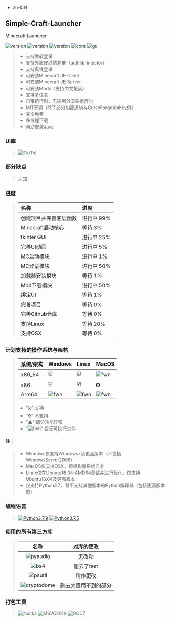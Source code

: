 - zh-CN
## Simple-Craft-Launcher
Minecraft Launcher 

![version](https://img.shields.io/badge/release-None-green)
![version](https://img.shields.io/badge/snapshot-None-yellow)
![version](https://img.shields.io/badge/dev-0.0.1-red)
![core](https://img.shields.io/badge/Core-0.0.1-green)
![gui](https://img.shields.io/badge/GUI-0.0.1-green)

> - 支持微软登录
> - 支持外置皮肤站登录（authlib-injector）
> - 支持离线登录
> - 可安装Minecraft JE Client
> - 可安装Minecraft JE Server
> - 可安装Mods（支持中文搜索）
> - 支持多语言
> - 自带运行时，无需另外安装运行时
> - MIT开源（除了部分加密逻辑与CurseForgeApiKey外）
> - 完全免费
> - 多线程下载
> - 自动安装Java

### UI库
> ![Tk/Tcl](https://img.shields.io/badge/Tk%20Tcl-8.6-red)

### 部分缺点
> 未知

### 进度
> | 名称 | 进度 |
> |:------|:------|
> | 创建项目并完善底层函数 | 进行中 99% |
> | Minecraft启动核心 | 等待 3% |
> | tkinter GUI | 进行中 25% |
> | 完善UI动画 | 进行中 5% |
> | MC启动模块 | 进行中 1% |
> | MC登录模块 | 进行中 50% |
> | 加载器安装模块 | 等待 1% |
> | Mod下载模块 | 进行中 50% |
> | 绑定UI | 等待 1% |
> | 完善项目 | 等待 0% |
> | 完善Github仓库 | 等待 0% |
> | 支持Linux | 等待 20% |
> | 支持OSX | 等待 0% |

### 计划支持的操作系统与架构
> | 系统/架构 | Windows | Linux | MacOS |
> | :----- | :-----  | :----- | :----- |
> | x86_64 | ☑️ | ☑️ | ![fwn](https://d.kstore.space/download/4904/SCL/website/fwn.png) |
> | x86 | ☑️ | ☑️ | ❎ |
> | Arm64 | ![fwn](https://d.kstore.space/download/4904/SCL/website/fwn.png) | ![fwn](https://d.kstore.space/download/4904/SCL/website/fwn.png) | ![fwn](https://d.kstore.space/download/4904/SCL/website/fwn.png) |
> - "☑️":支持
> - "❎":不支持
> - "⚠️":部分功能异常
> - \"![fwn](https://d.kstore.space/download/4904/SCL/website/fwn.png)\":暂无可执行文件
#### 注：
> - Windows仅支持Windows7及更高版本（不包括WindowsServer2008）
> - MacOS仅支持OSX，跨架构靠系统自身
> - Linux仅在Ubuntu18.04-AMD64测试并进行优化，仅支持Ubuntu18.04及更高版本
> - 仅支持Python3.7，暂不支持其他版本的Python解释器（包括更高版本的）

### 编程语言
> <a href="https://www.python.org/downloads/release/python-379/"><img src="https://img.shields.io/badge/Python_3.7.9_x86-3d7aab?style=for-the-badge&logo=python&logoColor=ffffff" alt="Python3.7.9"></a>
> <a href="https://www.python.org/downloads/release/python-375/"><img src="https://img.shields.io/badge/Python_3.7.5_x64-3d7aab?style=for-the-badge&logo=python&logoColor=ffffff" alt="Python3.7.5"></a>

### 使用的所有第三方库
> | 名称 | 对库的更改 |
> | :-----: | :-----: |
> | ![pyaudio](https://img.shields.io/badge/pyaudio-0.2.13-green) | 无改动 |
> | ![bs4](https://img.shields.io/badge/BeautifulSoup4-4.12.2-green) | 删去了test |
> | ![psutil](https://img.shields.io/badge/psutil-5.9.5-green) | 稍作更改 |
> | ![cryptodome](https://img.shields.io/badge/PyCryptoDome-3.19.0-green) | 删去大量用不到的部分 |

### 打包工具
> ![Nuitka](https://img.shields.io/badge/Nuitka-1.9.6-green)
> ![MSVC2019](https://img.shields.io/badge/MSVC_2019_x86-14.29.30133-green)
> ![GCC7](http://img.shields.io/badge/GCC-7-green)
